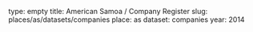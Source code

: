 type: empty
title: American Samoa / Company Register
slug: places/as/datasets/companies
place: as
dataset: companies
year: 2014
